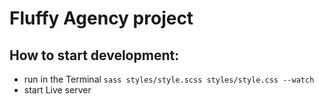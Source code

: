 # Fluffy Agency project

## How to start development:

  - run in the Terminal ```sass styles/style.scss styles/style.css --watch```
  - start Live server
